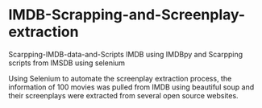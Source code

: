 # IMDB-Scrapping-and-Screenplay-extraction
Scarpping-IMDB-data-and-Scripts
IMDB using IMDBpy and Scarpping scripts from IMSDB using selenium

Using Selenium to automate the screenplay extraction process, the information of 100 movies was pulled from IMDB using beautiful soup  and their screenplays were extracted from several open source websites.
